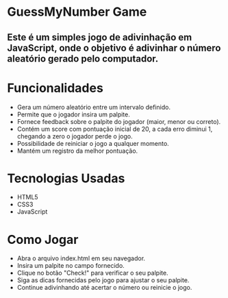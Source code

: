 # GuessMyNumber Game
## Este é um simples jogo de adivinhação em JavaScript, onde o objetivo é adivinhar o número aleatório gerado pelo computador.


# Funcionalidades
- Gera um número aleatório entre um intervalo definido.
- Permite que o jogador insira um palpite.
- Fornece feedback sobre o palpite do jogador (maior, menor ou correto).
- Contém um score com pontuação inicial de 20, a cada erro diminui 1, chegando a zero o jogador perde o jogo.
- Possibilidade de reiniciar o jogo a qualquer momento.
- Mantém um registro da melhor pontuação.

# Tecnologias Usadas
- HTML5
- CSS3
- JavaScript

# Como Jogar
- Abra o arquivo index.html em seu navegador.
- Insira um palpite no campo fornecido.
- Clique no botão "Check!" para verificar o seu palpite.
- Siga as dicas fornecidas pelo jogo para ajustar o seu palpite.
- Continue adivinhando até acertar o número ou reinicie o jogo.

